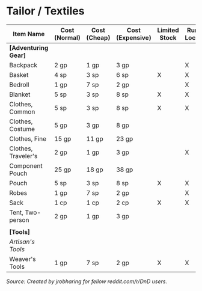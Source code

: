 # Tailor / Textiles

| **Item Name**          | **Cost (Normal)** | **Cost (Cheap)** | **Cost (Expensive)** | **Limited Stock** | **Rural Locale** | **Urban Locale** | **Premium Locale** |
| ---------------------- | ----------------- | ---------------- | -------------------- | ----------------- | ---------------- | ---------------- | ------------------ |
| **[Adventuring Gear]** |                   |                  |                      |                   |                  |                  |                    |
| Backpack               | 2 gp              | 1 gp             | 3 gp                 |                   | X                | X                | X                  |
| Basket                 | 4 sp              | 3 sp             | 6 sp                 | X                 | X                | X                | X                  |
| Bedroll                | 1 gp              | 7 sp             | 2 gp                 |                   | X                | X                | X                  |
| Blanket                | 5 sp              | 3 sp             | 8 sp                 | X                 | X                | X                | X                  |
| Clothes, Common        | 5 sp              | 3 sp             | 8 sp                 | X                 | X                | X                | X                  |
| Clothes, Costume       | 5 gp              | 3 gp             | 8 gp                 |                   |                  |                  | X                  |
| Clothes, Fine          | 15 gp             | 11 gp            | 23 gp                |                   |                  | X                | X                  |
| Clothes, Traveler's    | 2 gp              | 1 gp             | 3 gp                 |                   | X                | X                | X                  |
| Component Pouch        | 25 gp             | 18 gp            | 38 gp                |                   |                  |                  | X                  |
| Pouch                  | 5 sp              | 3 sp             | 8 sp                 | X                 | X                | X                | X                  |
| Robes                  | 1 gp              | 7 sp             | 2 gp                 |                   | X                | X                | X                  |
| Sack                   | 1 cp              | 1 cp             | 2 cp                 | X                 | X                | X                | X                  |
| Tent, Two-person       | 2 gp              | 1 gp             | 3 gp                 |                   |                  | X                | X                  |
|                        |                   |                  |                      |                   |                  |                  |                    |
| **[Tools]**            |                   |                  |                      |                   |                  |                  |                    |
| _Artisan's Tools_      |                   |                  |                      |                   |                  |                  |                    |
| Weaver's Tools         | 1 gp              | 7 sp             | 2 gp                 | X                 | X                | X                | X                  |

*Source: Created by jrobharing for fellow reddit.com/r/DnD users.*

